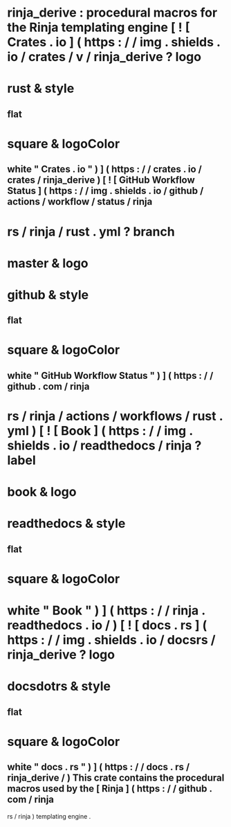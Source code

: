 #
rinja_derive
:
procedural
macros
for
the
Rinja
templating
engine
[
!
[
Crates
.
io
]
(
https
:
/
/
img
.
shields
.
io
/
crates
/
v
/
rinja_derive
?
logo
=
rust
&
style
=
flat
-
square
&
logoColor
=
white
"
Crates
.
io
"
)
]
(
https
:
/
/
crates
.
io
/
crates
/
rinja_derive
)
[
!
[
GitHub
Workflow
Status
]
(
https
:
/
/
img
.
shields
.
io
/
github
/
actions
/
workflow
/
status
/
rinja
-
rs
/
rinja
/
rust
.
yml
?
branch
=
master
&
logo
=
github
&
style
=
flat
-
square
&
logoColor
=
white
"
GitHub
Workflow
Status
"
)
]
(
https
:
/
/
github
.
com
/
rinja
-
rs
/
rinja
/
actions
/
workflows
/
rust
.
yml
)
[
!
[
Book
]
(
https
:
/
/
img
.
shields
.
io
/
readthedocs
/
rinja
?
label
=
book
&
logo
=
readthedocs
&
style
=
flat
-
square
&
logoColor
=
white
"
Book
"
)
]
(
https
:
/
/
rinja
.
readthedocs
.
io
/
)
[
!
[
docs
.
rs
]
(
https
:
/
/
img
.
shields
.
io
/
docsrs
/
rinja_derive
?
logo
=
docsdotrs
&
style
=
flat
-
square
&
logoColor
=
white
"
docs
.
rs
"
)
]
(
https
:
/
/
docs
.
rs
/
rinja_derive
/
)
This
crate
contains
the
procedural
macros
used
by
the
[
Rinja
]
(
https
:
/
/
github
.
com
/
rinja
-
rs
/
rinja
)
templating
engine
.
